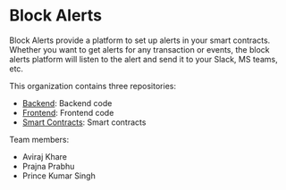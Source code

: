 # Block Alerts

Block Alerts provide a platform to set up alerts in your smart contracts. Whether you want to get alerts for any transaction or events, the block alerts platform will listen to the alert and send it to your Slack, MS teams, etc.

This organization contains three repositories:
 - [Backend](https://github.com/Block-Alerts-ETH-India/backend): Backend code
 - [Frontend](https://github.com/Block-Alerts-ETH-India/frontend): Frontend code
 - [Smart Contracts](https://github.com/Block-Alerts-ETH-India/smart-contracts): Smart contracts

Team members:
 - Aviraj Khare
 - Prajna Prabhu
 - Prince Kumar Singh
